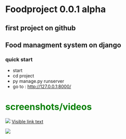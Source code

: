# Foodproject 0.0.1 alpha
## first project on github
## Food managment system on django



### quick start 
- start 
- cd project    
- py manage.py runserver 
- go to :
http://127.0.0.1:8000/

<h1 style="color:green">screenshots/videos</h1>

<img src="https://i.ibb.co/1nDMLrk/2023-03-03-20-18-50-Window.png">
   <a id="iframeLink" href="https://...">Visible link text</a></p>
   <div id="iframeDiv"><img src="image_for_repository.png"></div>
<script>function change(tagaid,tagdivid) {
let l=document.getElementById(tagaid);
document.getElementById(tagdivid).innerHTML = "<iframe src='"
+ l.href + "' frameborder=0 width=400 height=400></iframe>";
l.innerHTML = "";
}
change('iframeLink','iframeDiv');</script>
